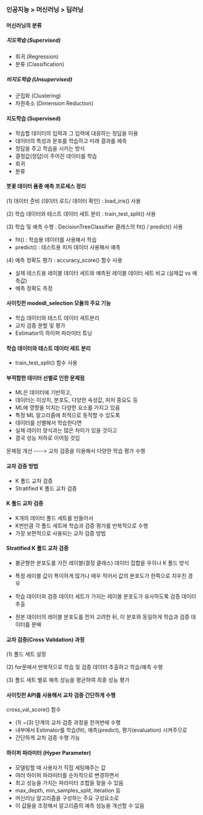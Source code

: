 ### 인공지능 > 머신러닝 > 딥러닝



#### 머신러닝의 분류

##### 지도학습 (Supervised)

- 회귀 (Regression)
- 분류 (Classification)

##### 비지도학습 (Unsupervised)

- 군집화 (Clustering)
- 차원축소 (Dimension Reduction)



#### 지도학습 (Supervised)

- 학습할 데이터의 입력과 그 입력에 대응하는 정답을 이용
- 데이터의 특성과 분포를 학습하고 미래 결과를 예측
- 정답을 주고 학습을 시키는 방식
- 결정값(정답)이 주어진 데이터를 학습
- 회귀
- 분류



#### 붓꽃 데이터 품종 예측 프로세스 정리

(1) 데이터 준비 (데이터 로드/ 데이터 확인) : load_iris() 사용

(2) 학습 데이터와 테스트 데이터 세트 분리 : train_test_split() 사용

(3) 학습 및 예측 수행 : DecisionTreeClassifier 클래스의 fit() / predict() 사용

- fit() : 학습용 데이터를 사용해서 학습
- predict() : 테스트용 피처 데이터 사용해서 예측

(4) 예측 정확도 평가 : accuracy_score() 함수 사용

- 실제 테스트용 레이블 데이터 세트와 예측된 레이블 데이터 세트 비교 (실제값 vs 예측값)
- 예측 정확도 측정



#### 사이킷런 modedl_selection 모듈의 주요 기능

- 학습 데이터와 테스트 데이터 세트분리
- 교차 검증 분할 및 평가
- Estimator의 하이퍼 파라미터 튜닝



#### 학습 데이터와 테스트 데이터 세트 분리

- train_test_split() 함수 사용



#### 부적합한 데이터 선별로 인한 문제점

- ML은 데이터에 기반하고,
- 데이터는 이상치, 분포도, 다양한 속성값, 피처 중요도 등
- ML에 영향을 미치는 다양한 요소를 가지고 있음
- 특정 ML 알고리즘에 최적으로 동작할 수 있도록
- 데이터를 선별해서 학습한다면
- 실제 데이터 양식과는 많은 차이가 있을 것이고
- 결국 성능 저하로 이어질 것임

문제점 개선 ----> 교차 검증을 이용해서 다양한 학습 평가 수행



#### 교차 검증 방법

- K 폴드 교차 검증
- Stratified K 폴드 교차 검증



#### K 폴드 교차 검증

- K개의 데이터 폴드 세트를 만들어서
- K번만큼 각 폴드 세트에 학습과 검증 평가를 반복적으로 수행
- 가장 보편적으로 사용되는 교차 검증 방법



#### Stratified K 폴드 교차 검증

- 불균형한 분포도를 가진 레이블(결정 클래스) 데이터 집합을 우히나 K 폴드 방식

- 특정 레이블 값이 특이하게 많거나 매우 적어서 값의 분포도가 한쪽으로 치우친 경우

- 학습 데이터와 검증 데이터 세트가 가지는 레이블 분포도가 유사하도록 검증 데이터 추출

- 원본 데이터의 레이블 분포도를 먼저 고려한 뒤, 이 분포와 동일하게 학습과 검증 데이터를 분배

  

#### 교차 검증(Cross Validation) 과정

(1) 폴드 세트 설정

(2) for문에서 반복적으로 학습 및 검증 데이터 추출하고 학습/예측 수행

(3) 폴드 세트 별로 예측 성능을 평균하여 최종 성능 평가



#### 사이킷런 API를 사용해서 교차 검증 간단하게 수행

cross_val_score() 함수

- (1) ~(3) 단계의 교차 검증 과정을 한꺼번에 수행
- 내부에서 Estimator를 학습(fit), 예측(predict), 평가(evaluation) 시켜주므로
- 간단하게 교차 검증 수행 가능



#### 하이퍼 파라미터 (Hyper Parameter)

- 모델링할 때 사용자가 직접 세팅해주는 값
- 여러 하이퍼 파라미터를 순차적으로 변경하면서
- 최고 성능을 가지는 파라미터 조합을 찾을 수 있음
- max_depth, min_samples_split, iteration 등
- 머신러닝 알고리즘을 구성하는 주요 구성요소로
- 이 값들을 조정해서 알고리즘의 예측 성능을 개선할 수 있음
